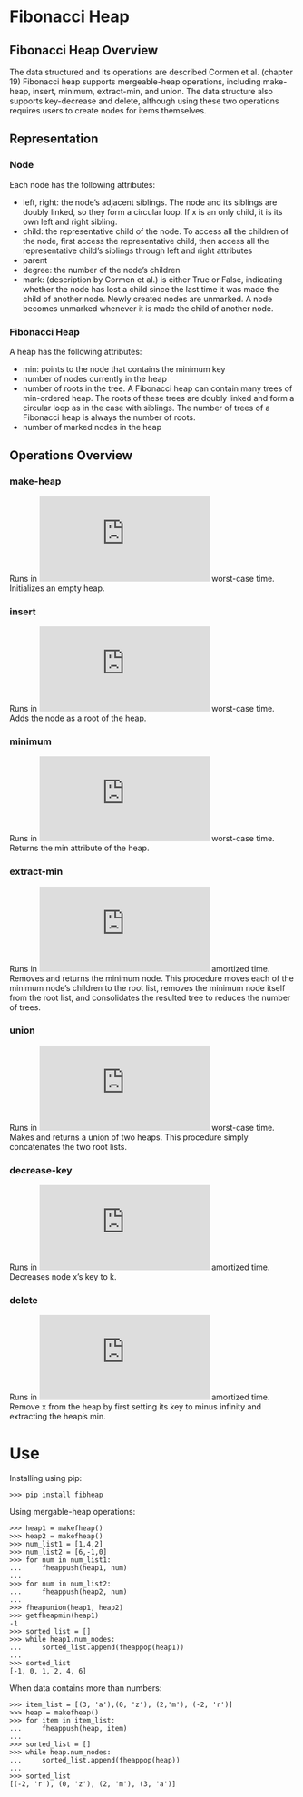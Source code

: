 # Fibonacci Heap

## Fibonacci Heap Overview

The data structured and its operations are described Cormen et al. (chapter 19) Fibonacci heap supports mergeable-heap operations, including make-heap, insert, minimum, extract-min, and union. The data structure also supports key-decrease and delete, although using these two operations requires users to create nodes for items themselves.

## Representation 

### Node
Each node has the following attributes:
- left, right: the node’s adjacent siblings. The node and its siblings are doubly linked, so they form a circular loop. If x is an only child, it is its own left and right sibling.
- child: the representative child of the node. To access all the children of the node, first access the representative child, then access all the representative child’s siblings through left and right attributes
- parent
- degree: the number of the node’s children
- mark: (description by Cormen et al.) is either True or False, indicating whether the node has lost a child since the last time it was made the child of another node. Newly created nodes are unmarked. A node becomes unmarked whenever it is made the child of another node. 

### Fibonacci Heap
A heap has the following attributes:
- min: points to the node that contains the minimum key
- number of nodes currently in the heap
- number of roots in the tree. A Fibonacci heap can contain many trees of min-ordered heap. The roots of these trees are doubly linked and form a circular loop as in the case with siblings. The number of trees of a Fibonacci heap is always the number of roots.
- number of marked nodes in the heap

## Operations Overview

### make-heap

Runs in ![](https://latex.codecogs.com/gif.latex?%5CTheta%281%29) worst-case time. Initializes an empty heap.

### insert

Runs in ![](https://latex.codecogs.com/gif.latex?%5CTheta%281%29) worst-case time. Adds the node as a root of the heap.

### minimum

Runs in ![](https://latex.codecogs.com/gif.latex?%5CTheta%281%29) worst-case time. Returns the min attribute of the heap.

### extract-min

Runs in ![](https://latex.codecogs.com/gif.latex?O%28log%20%5C%3An%29) amortized time. Removes and returns the minimum node. This procedure moves each of the minimum node’s children to the root list, removes the minimum node itself from the root list, and consolidates the resulted tree to reduces the number of trees.

### union

Runs in ![](https://latex.codecogs.com/gif.latex?%5CTheta%281%29) worst-case time. Makes and returns a union of two heaps. This procedure simply concatenates the two root lists.

### decrease-key

Runs in ![](https://latex.codecogs.com/gif.latex?%5CTheta%281%29) amortized time. Decreases node x’s key to k. 

### delete

Runs in ![](https://latex.codecogs.com/gif.latex?O%28log%20%5C%3An%29) amortized time. Remove x from the heap by first setting its key to minus infinity and extracting the heap’s min.

# Use
Installing using pip:
```console
>>> pip install fibheap
```
Using mergable-heap operations:
```console
>>> heap1 = makefheap()
>>> heap2 = makefheap()
>>> num_list1 = [1,4,2]
>>> num_list2 = [6,-1,0]
>>> for num in num_list1:
...     fheappush(heap1, num)
... 
>>> for num in num_list2:
...     fheappush(heap2, num)
... 
>>> fheapunion(heap1, heap2)
>>> getfheapmin(heap1)
-1
>>> sorted_list = []
>>> while heap1.num_nodes:
...     sorted_list.append(fheappop(heap1))
... 
>>> sorted_list
[-1, 0, 1, 2, 4, 6]
```

When data contains more than numbers:
```console
>>> item_list = [(3, 'a'),(0, 'z'), (2,'m'), (-2, 'r')]
>>> heap = makefheap()
>>> for item in item_list:
...     fheappush(heap, item)
... 
>>> sorted_list = []
>>> while heap.num_nodes:
...     sorted_list.append(fheappop(heap))
... 
>>> sorted_list
[(-2, 'r'), (0, 'z'), (2, 'm'), (3, 'a')]
```
